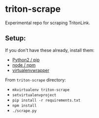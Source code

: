 # triton-scrape
Experimental repo for scraping TritonLink.

## Setup:

If you don't have these already, install them:

- [Python2 / pip](https://pip.pypa.io/en/stable/installing.html)
- [node / npm](https://nodejs.org/download/)
- [virtualenvwrapper](https://virtualenvwrapper.readthedocs.org/en/latest/install.html)

From `triton-scrape` directory:

- `mkvirtualenv triton-scrape`
- `setvirtualenvproject`
- `pip install -r requirements.txt`
- `npm install`
- `./scrape.py`
